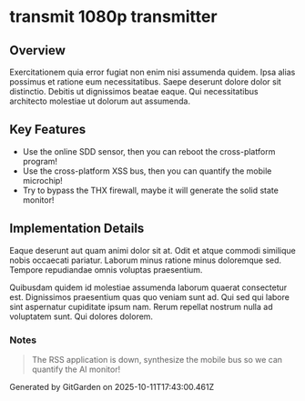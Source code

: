 # transmit 1080p transmitter

## Overview
Exercitationem quia error fugiat non enim nisi assumenda quidem. Ipsa alias possimus et ratione eum necessitatibus. Saepe deserunt dolore dolor sit distinctio. Debitis ut dignissimos beatae eaque. Qui necessitatibus architecto molestiae ut dolorum aut assumenda.

## Key Features
- Use the online SDD sensor, then you can reboot the cross-platform program!
- Use the cross-platform XSS bus, then you can quantify the mobile microchip!
- Try to bypass the THX firewall, maybe it will generate the solid state monitor!

## Implementation Details
Eaque deserunt aut quam animi dolor sit at. Odit et atque commodi similique nobis occaecati pariatur. Laborum minus ratione minus doloremque sed. Tempore repudiandae omnis voluptas praesentium.
 Quibusdam quidem id molestiae assumenda laborum quaerat consectetur est. Dignissimos praesentium quas quo veniam sunt ad. Qui sed qui labore sint aspernatur cupiditate ipsum nam. Rerum repellat nostrum nulla ad voluptatem sunt. Qui dolores dolorem.

### Notes
> The RSS application is down, synthesize the mobile bus so we can quantify the AI monitor!

Generated by GitGarden on 2025-10-11T17:43:00.461Z